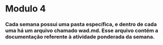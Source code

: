 # Modulo 4
### Cada semana possui uma pasta específica, e dentro de cada uma há um arquivo chamado wad.md. Esse arquivo contém a documentação referente à atividade ponderada da semana.
